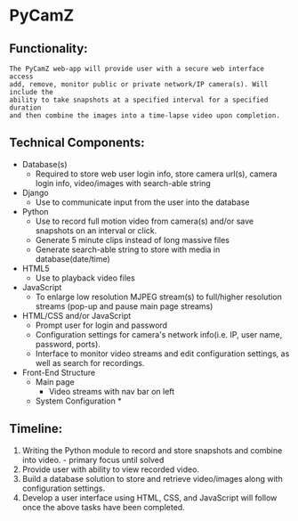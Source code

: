 # PyCamZ

## Functionality:
    The PyCamZ web-app will provide user with a secure web interface access
    add, remove, monitor public or private network/IP camera(s). Will include the
    ability to take snapshots at a specified interval for a specified duration
    and then combine the images into a time-lapse video upon completion.

## Technical Components:
+ Database(s)
  * Required to store web user login info, store camera url(s), camera login info, video/images with search-able string
+ Django
  * Use to communicate input from the user into the database
+ Python
  * Use to record full motion video from camera(s) and/or save snapshots on an interval or click.
  * Generate 5 minute clips instead of long massive files
  * Generate search-able string to store with media in database(date/time)
+ HTML5
  * Use to playback video files
+ JavaScript
  * To enlarge low resolution MJPEG stream(s) to full/higher resolution streams (pop-up and pause main page streams)
+ HTML/CSS and/or JavaScript
  * Prompt user for login and password
  * Configuration settings for camera's network info(i.e. IP, user name, password, ports).
  * Interface to monitor video streams and edit configuration settings, as well as search for recordings.
+ Front-End Structure
  * Main page
    * Video streams with nav bar on left
  * System Configuration
    * 

## Timeline:
1. Writing the Python module to record and store snapshots and combine into video. - primary focus until solved
1. Provide user with ability to view recorded video.
1. Build a database solution to store and retrieve video/images along with configuration settings.
1. Develop a user interface using HTML, CSS, and JavaScript will follow once the above tasks have been completed.
